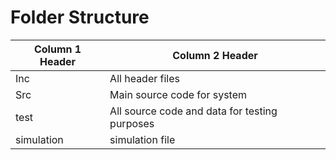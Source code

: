 # Folder Structure
| Column 1 Header | Column 2 Header |
| ----- | ----- |
| Inc | All header files |
| Src | Main source code for system |
| test | All source code and data for testing purposes |
| simulation | simulation file |
